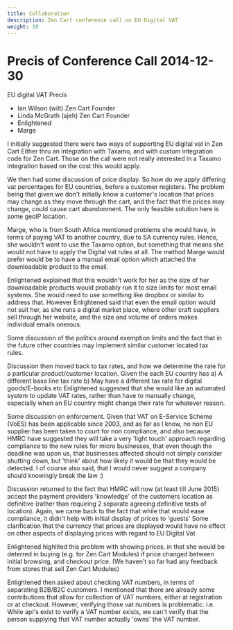 ```yaml
---
title: Collaboration
description: Zen Cart conference call on EU Digital VAT 
weight: 10
---
```


Precis of Conference Call 2014-12-30
=====================================

EU digital VAT Precis

 - Ian Wilson (wilt) Zen Cart Founder
 - Linda McGrath (ajeh) Zen Cart Founder
 - Enlightened 
 - Marge

I initially suggested there were two ways of supporting EU digital vat in Zen Cart
Either thru an integration with Taxamo, and with custom integration code for Zen Cart.
Those on the call were not really interested in a Taxamo integration based on the cost this would apply.

We then had some discussion of price display. So how do we apply differing vat percentages for EU countries, before a customer registers. The problem being that given we don't initially know a customer's location that prices may change as they move through the cart, and the fact that the prices may change, could cause cart abandonment. The only feasible solution here is some geoIP location.

Marge, who is from South Africa mentioned problems she would have, in terms of paying VAT to another country, due to SA currency rules. Hence, she wouldn't want to use the Taxamo option, but something that means she would not have to apply the Digital vat rules at all. The method Marge would prefer would be to have a manual email option which attached the downloadable product to the email.

Enlightened explained that this wouldn't work for her as the size of her downloadable products would probably run it to size limits for most email systems. She would need to use something like dropbox or similar to address that. However Enlightened said that even the email option would not suit her, as she runs a digital market place, where other craft suppliers sell through her website, and the size and volume of orders makes individual emails onerous.


Some discussion of the politics around exemption limits and the fact that in the future other countries may implement similar customer located tax rules.

Discussion then moved back to tax rates, and how we determine the rate for a particular product/customer location. Given the each EU country has 
a) A different base line tax rate
b) May have a different tax rate for digital goods/E-books etc
Enlightened suggested that she would like an automated system to update VAT rates, rather than have to manually change, especially when an EU country might change their rate for whatever reason.


Some discussion on enforcement. Given that VAT on E-Service Scheme (VoES) has been applicable since 2003, and as far as I know, no non EU supplier has been taken to court for non compliance, and also because HMRC have suggested they will take a very 'light touch' approach regarding compliance to the new rules for micro businesses, that even though the deadline was upon us, that businesses affected should not simply consider shutting down, but 'think' about how likely it would be that they would be detected. I of course also said, that I would never suggest a company should knowingly break the law :) 

Discussion returned to the fact that HMRC will now (at least till June 2015) accept the payment providers 'knowledge' of the customers location as definitive (rather than requiring 2 separate agreeing definitive tests of location). Again, we came back to the fact that while that would ease compliance, it didn't help with initial display of prices to 'guests'
Some clarification that the currency that prices are displayed would have no effect on other aspects of displaying prices with regard to EU Digital Vat

Enlightened highlited this problem with showing prices, in that she would be deterred in buying (e.g. for Zen Cart Modules) if price changed between initial browsing, and checkout price.
(We haven't so far had any feedback from stores that sell Zen Cart Modules)

 Enlightened then asked about checking VAT numbers, in terms of separating B2B/B2C customers. I mentioned that there are already some contributions that allow for collection of VAT numbers, either at registration or at checkout. However, verifying those vat numbers is problematic. i.e. While api's exist to verify a VAT number exists, we can't verify that the person supplying that VAT number actually 'owns' the VAT number.
